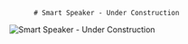           # Smart Speaker - Under Construction

![Smart Speaker - Under Construction]([https://images.unsplash.com/photo-1590479773265-7464e5d48118?q=80&w=2670&auto=format&fit=crop&ixlib=rb-4.0.3&ixid=M3wxMjA3fDB8MHxwaG90by1wYWdlfHx8fGVufDB8fHx8fA%3D%3D](https://png.pngtree.com/thumb_back/fw800/background/20230717/pngtree-d-render-of-under-construction-laptop-with-orange-traffic-cones-and-image_3895058.jpg)https://png.pngtree.com/thumb_back/fw800/background/20230717/pngtree-d-render-of-under-construction-laptop-with-orange-traffic-cones-and-image_3895058.jpg)
